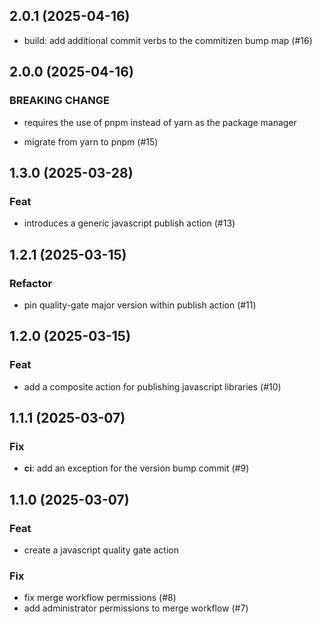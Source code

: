 ## 2.0.1 (2025-04-16)


- build: add additional commit verbs to the commitizen bump map (#16)

## 2.0.0 (2025-04-16)

### BREAKING CHANGE

- requires the use of pnpm instead of yarn as the package manager


- migrate from yarn to pnpm (#15)

## 1.3.0 (2025-03-28)

### Feat

- introduces a generic javascript publish action (#13)

## 1.2.1 (2025-03-15)

### Refactor

- pin quality-gate major version within publish action (#11)

## 1.2.0 (2025-03-15)

### Feat

- add a composite action for publishing javascript libraries (#10)

## 1.1.1 (2025-03-07)

### Fix

- **ci**: add an exception for the version bump commit (#9)

## 1.1.0 (2025-03-07)

### Feat

- create a javascript quality gate action

### Fix

- fix merge workflow permissions (#8)
- add administrator permissions to merge workflow (#7)
